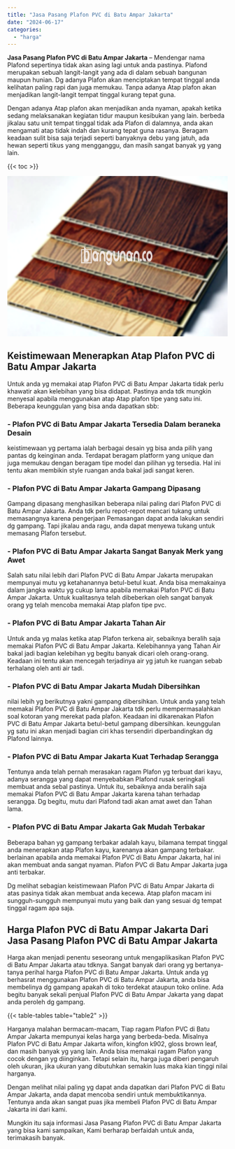 ```yaml
---
title: "Jasa Pasang Plafon PVC di Batu Ampar Jakarta"
date: "2024-06-17"
categories: 
  - "harga"
---
```


**Jasa Pasang Plafon PVC di Batu Ampar Jakarta** – Mendengar nama Plafond sepertinya tidak akan asing lagi untuk anda pastinya. Plafond merupakan sebuah langit-langit yang ada di dalam sebuah bangunan maupun hunian. Dg adanya Plafon akan menciptakan tempat tinggal anda kelihatan paling rapi dan juga memukau. Tanpa adanya Atap plafon akan menjadikan langit-langit tempat tinggal kurang tepat guna.

Dengan adanya Atap plafon akan menjadikan anda nyaman, apakah ketika sedang melaksanakan kegiatan tidur maupun kesibukan yang lain. berbeda jikalau satu unit tempat tinggal tidak ada Plafon di dalamnya, anda akan mengamati atap tidak indah dan kurang tepat guna rasanya. Beragam keadaan sulit bisa saja terjadi seperti banyaknya debu yang jatuh, ada hewan seperti tikus yang mengganggu, dan masih sangat banyak yg yang lain.

{{< toc >}}

![Jasa Pasang Plafon PVC di Batu Ampar Jakarta](/images/flafond-pvc-murah04.png)

## Keistimewaan Menerapkan Atap Plafon PVC di Batu Ampar Jakarta

Untuk anda yg memakai atap Plafon PVC di Batu Ampar Jakarta tidak perlu khawatir akan kelebihan yang bisa didapat. Pastinya anda tdk mungkin menyesal apabila menggunakan atap Atap plafon tipe yang satu ini. Beberapa keunggulan yang bisa anda dapatkan sbb:

### \- Plafon PVC di Batu Ampar Jakarta Tersedia Dalam beraneka Desain

keistimewaan yg pertama ialah berbagai desain yg bisa anda pilih yang pantas dg keinginan anda. Terdapat beragam platform yang unique dan juga memukau dengan beragam tipe model dan pilihan yg tersedia. Hal ini tentu akan membikin style ruangan anda bakal jadi sangat keren.

### \- Plafon PVC di Batu Ampar Jakarta Gampang Dipasang

Gampang dipasang menghasilkan beberapa nilai paling dari Plafon PVC di Batu Ampar Jakarta. Anda tdk perlu repot-repot mencari tukang untuk memasangnya karena pengerjaan Pemasangan dapat anda lakukan sendiri dg gampang. Tapi jikalau anda ragu, anda dapat menyewa tukang untuk memasang Plafon tersebut.

### \- Plafon PVC di Batu Ampar Jakarta Sangat Banyak Merk yang Awet

Salah satu nilai lebih dari Plafon PVC di Batu Ampar Jakarta merupakan mempunyai mutu yg ketahanannya betul-betul kuat. Anda bisa memakainya dalam jangka waktu yg cukup lama apabila memakai Plafon PVC di Batu Ampar Jakarta. Untuk kualitasnya telah dibeberkan oleh sangat banyak orang yg telah mencoba memakai Atap plafon tipe pvc.

### \- Plafon PVC di Batu Ampar Jakarta Tahan Air

Untuk anda yg malas ketika atap Plafon terkena air, sebaiknya beralih saja memakai Plafon PVC di Batu Ampar Jakarta. Kelebihannya yang Tahan Air bakal jadi bagian kelebihan yg begitu banyak dicari oleh orang-orang. Keadaan ini tentu akan mencegah terjadinya air yg jatuh ke ruangan sebab terhalang oleh anti air tadi.

### \- Plafon PVC di Batu Ampar Jakarta Mudah Dibersihkan

nilai lebih yg berikutnya yakni gampang dibersihkan. Untuk anda yang telah memakai Plafon PVC di Batu Ampar Jakarta tdk perlu mempermasalahkan soal kotoran yang merekat pada plafon. Keadaan ini dikarenakan Plafon PVC di Batu Ampar Jakarta betul-betul gampang dibersihkan. keunggulan yg satu ini akan menjadi bagian ciri khas tersendiri diperbandingkan dg Plafond lainnya.

### \- Plafon PVC di Batu Ampar Jakarta Kuat Terhadap Serangga

Tentunya anda telah pernah merasakan ragam Plafon yg terbuat dari kayu, adanya serangga yang dapat menyebabkan Plafond rusak seringkali membuat anda sebal pastinya. Untuk itu, sebaiknya anda beralih saja memakai Plafon PVC di Batu Ampar Jakarta karena tahan terhadap serangga. Dg begitu, mutu dari Plafond tadi akan amat awet dan Tahan lama.

### \- Plafon PVC di Batu Ampar Jakarta Gak Mudah Terbakar

Beberapa bahan yg gampang terbakar adalah kayu, bilamana tempat tinggal anda menerapkan atap Plafon kayu, karenanya akan gampang terbakar. berlainan apabila anda memakai Plafon PVC di Batu Ampar Jakarta, hal ini akan membuat anda sangat nyaman. Plafon PVC di Batu Ampar Jakarta juga anti terbakar.

Dg melihat sebagian keistimewaan Plafon PVC di Batu Ampar Jakarta di atas pasinya tidak akan membuat anda kecewa. Atap plafon macam ini sungguh-sungguh mempunyai mutu yang baik dan yang sesuai dg tempat tinggal ragam apa saja.

## Harga Plafon PVC di Batu Ampar Jakarta Dari Jasa Pasang Plafon PVC di Batu Ampar Jakarta

Harga akan menjadi penentu seseorang untuk mengaplikasikan Plafon PVC di Batu Ampar Jakarta atau tdknya. Sangat banyak dari orang yg bertanya-tanya perihal harga Plafon PVC di Batu Ampar Jakarta. Untuk anda yg berhasrat menggunakan Plafon PVC di Batu Ampar Jakarta, anda bisa membelinya dg gampang apakah di toko terdekat ataupun toko online. Ada begitu banyak sekali penjual Plafon PVC di Batu Ampar Jakarta yang dapat anda peroleh dg gampang.

{{< table-tables table="table2" >}}

Harganya malahan bermacam-macam, Tiap ragam Plafon PVC di Batu Ampar Jakarta mempunyai kelas harga yang berbeda-beda. Misalnya Plafon PVC di Batu Ampar Jakarta wifon, kingfon k902, gloss brown leaf, dan masih banyak yg yang lain. Anda bisa memakai ragam Plafon yang cocok dengan yg diinginkan. Tetapi selain itu, harga juga diberi pengaruh oleh ukuran, jika ukuran yang dibutuhkan semakin luas maka kian tinggi nilai harganya.

Dengan melihat nilai paling yg dapat anda dapatkan dari Plafon PVC di Batu Ampar Jakarta, anda dapat mencoba sendiri untuk membuktikannya. Tentunya anda akan sangat puas jika membeli Plafon PVC di Batu Ampar Jakarta ini dari kami.

Mungkin itu saja informasi Jasa Pasang Plafon PVC di Batu Ampar Jakarta yang bisa kami sampaikan, Kami berharap berfaidah untuk anda, terimakasih banyak.

